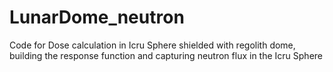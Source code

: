 # LunarDome_neutron
Code for Dose calculation in Icru Sphere shielded with regolith dome, building the response function and capturing neutron flux in the Icru Sphere

